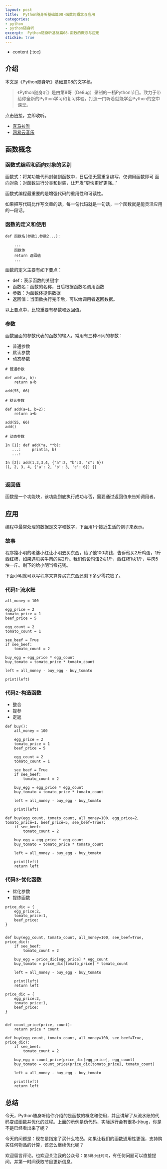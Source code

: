 ```yaml
---
layout: post
title:  Python随身听基础篇08-函数的概念与应用
categories:  
- python
- python随身听
excerpt:  Python随身听基础篇08-函数的概念与应用
stickie: true
---
```


* content
{:toc}

## 介绍

本文是《Python随身听》基础篇08的文字稿。

>《Python随身听》是由第8哥（De8ug）录制的一档Python节目。致力于带给你全新的Python学习和复习体验，打造一门听着就能学会Python的空中课堂。

点击链接，立即收听。

- [喜马拉雅](https://www.ximalaya.com/jiaoyu/11009485/)
- [网易云音乐](https://music.163.com/#/djradio?id=350523062)



## 函数概念

### 函数式编程和面向对象的区别

函数式：将某功能代码封装到函数中，日后便无需重复编写，仅调用函数即可
面向对象：对函数进行分类和封装，让开发“更快更好更强...”

函数式编程最重要的是增强代码的重用性和可读性。

如果把写代码比作写文章的话，每一句代码就是一句话，一个函数就是能灵活应用的一段话。

### 函数的定义和使用

    def 函数名(参数1,参数2...):
         
        ...
        函数体
        return 返回值
        ...

函数的定义主要有如下要点：

- def：表示函数的关键字  
- 函数名：函数的名称，日后根据函数名调用函数    
- 参数：为函数体提供数据  
- 返回值：当函数执行完毕后，可以给调用者返回数据。

以上要点中，比较重要有参数和返回值。

### 参数  

函数里面的参数代表的函数的输入，常用有三种不同的参数：

- 普通参数
- 默认参数
- 动态参数

```
# 普通参数

def add(a, b):
    return a+b

add(55, 66)

# 默认参数

def add(a=1, b=2):
    return a+b

add(55, 66)
add()

# 动态参数

In [1]: def add(*a, **b):
   ...:     print(a, b)
   ...:

In [2]: add(1,2,3,4, {"a":2, "b":3, "c": 6})
(1, 2, 3, 4, {'a': 2, 'b': 3, 'c': 6}) {}


```

### 返回值

函数是一个功能块，该功能到底执行成功与否，需要通过返回值来告知调用者。


## 应用  

编程中最常处理的数据是文字和数字，下面用1个接近生活的例子来表示。

### 故事

程序猿小明的老婆小红让小明去买东西，给了他100块钱，告诉他买2斤鸡蛋，1斤西红柿，如果遇见买牛肉的买2斤。我们假设鸡蛋2块1斤，西红柿1块1斤，牛肉5块一斤。剩下的给小明当零花钱。

下面小明就可以写程序来算算买完东西还剩下多少零花钱了。

### 代码1-流水账

```
all_money = 100

egg_price = 2
tomato_price = 1
beef_price = 5

egg_count = 2
tomato_count = 1

see_beef = True
if see_beef:
    tomato_count = 2

buy_egg = egg_price * egg_count
buy_tomato = tomato_price * tomato_count

left = all_money - buy_egg - buy_tomato

print(left)

```

### 代码2-构造函数

- 整合
- 提参
- 定返

```
def buy():
    all_money = 100

    egg_price = 2
    tomato_price = 1
    beef_price = 5

    egg_count = 2
    tomato_count = 1

    see_beef = True
    if see_beef:
        tomato_count = 2

    buy_egg = egg_price * egg_count
    buy_tomato = tomato_price * tomato_count

    left = all_money - buy_egg - buy_tomato

    print(left)
```

```
def buy(egg_count, tomato_count, all_money=100, egg_price=2, tomato_price=1, beef_price=5, see_beef=True):
    if see_beef:
        tomato_count = 2

    buy_egg = egg_price * egg_count
    buy_tomato = tomato_price * tomato_count

    left = all_money - buy_egg - buy_tomato

    print(left)
    return left
```

### 代码3-优化函数

- 优化参数
- 提炼函数

```
price_dic = {
    egg_price:2, 
    tomato_price:1, 
    beef_price:
}


def buy(egg_count, tomato_count, all_money=100, see_beef=True, price_dic):
    if see_beef:
        tomato_count = 2

    buy_egg = price_dic[egg_price] * egg_count
    buy_tomato = price_dic[tomato_price] * tomato_count

    left = all_money - buy_egg - buy_tomato

    print(left)
    return left
```

```
price_dic = {
    egg_price:2, 
    tomato_price:1, 
    beef_price:
}


def count_price(price, count):
    return price * count

def buy(egg_count, tomato_count, all_money=100, see_beef=True, price_dic):
    if see_beef:
        tomato_count = 2

    buy_egg = count_price(price_dic[egg_price], egg_count)
    buy_tomato = count_price(price_dic[tomato_price], tomato_count)

    left = all_money - buy_egg - buy_tomato

    print(left)
    return left
```


## 总结

今天，Python随身听给你介绍的是函数的概念和使用，并且讲解了从流水账的代码变成函数并优化的过程。上面的示例是伪代码，实际运行会有很多小bug，你是不是已经看出来了呢？

今天的问题是：现在是指定了买什么物品，如果让我们的函数通用性更强，支持购买任何物品的计算，该怎么继续优化呢？

欢迎留言评论。也欢迎关注我的公众号：`第8哥小灶时间`，有任何问题可以直接提问，并第一时间获取节目更新信息。